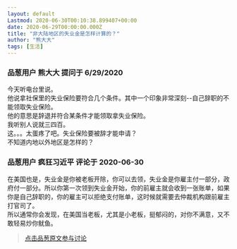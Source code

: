 ```yaml
---
layout: default
Lastmod: 2020-06-30T00:10:38.899407+00:00
date: 2020-06-29T00:00:00.000Z
title: "非大陆地区的失业金是怎样计算的？"
author: "熊大大"
tags: [生活]
---
```



### 品葱用户 **熊大大** 提问于 6/29/2020
    
今天听电台里说。  
他说拿社保里的失业保险要符合几个条件。其中一个印象非常深刻--自己辞职的不能领取失业保险。  
他的意思是辞退并符合某条件才能领取拿失业保险。  
我听别人说就三四百。  
这。。。太蛋疼了吧。失业保险要被辞才能申请？  
不知道内地以外地区是怎样的？
    
                

### 品葱用户 **疯狂习近平** 评论于 2020-06-30
        
在美国也是，失业金是你被老板开除，你可以去领，失业金是你雇主付一部分，政府付一部分。所以你第一次领到失业金开始，你的前雇主就会收到一张账单，如果你是自己辞职的，你的雇主可以拒绝支付账单，这时候就需要去仲裁机构跟前雇主打官司了。  
所以通常你会发现，在美国当老板，尤其是小老板，挺郁闷的，对你不满意，又不敢轻易炒你鱿鱼。
        
                





> [点击品葱原文参与讨论](https://pincong.rocks/question/27865)

